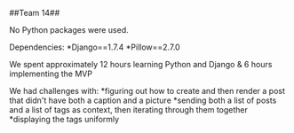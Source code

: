 ##Team 14##

No Python packages were used.

Dependencies:
*Django==1.7.4
*Pillow==2.7.0

We spent approximately 12 hours learning Python and Django & 6 hours implementing the MVP

We had challenges with:
*figuring out how to create and then render a post that didn't have both a caption and a picture
*sending both a list of posts and a list of tags as context, then iterating through them together
*displaying the tags uniformly